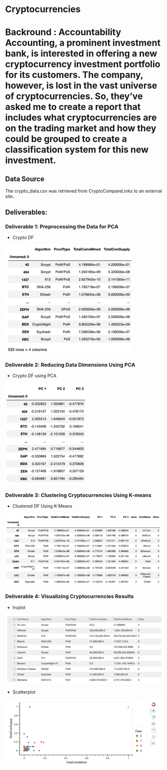 # Cryptocurrencies

# Backround : Accountability Accounting, a prominent investment bank, is interested in offering a new cryptocurrency investment portfolio for its customers. The company, however, is lost in the vast universe of cryptocurrencies. So, they’ve asked me to create a report that includes what cryptocurrencies are on the trading market and how they could be grouped to create a classification system for this new investment. 

## Data Source

The crypto_data.csv was retrieved from CryptoCompareLinks to an external site..

## Deliverables:

###  Deliverable 1: Preprocessing the Data for PCA

* Crypto DF

![crypto_df_d1.png](https://github.com/ABorden23/Cryptocurrencies/blob/main/images/crypto_df_d1.png)

### Deliverable 2: Reducing Data Dimensions Using PCA

* Crypto DF using PCA

![PCA_df_d2.png](https://github.com/ABorden23/Cryptocurrencies/blob/main/images/PCA_df_d2.png)

### Deliverable 3: Clustering Cryptocurrencies Using K-means

* Clustered DF Using K-Means

![clustered_df_d3.png](https://github.com/ABorden23/Cryptocurrencies/blob/main/images/clustered_df_d3.png)

### Deliverable 4: Visualizing Cryptocurrencies Results

* hvplot 

![hvplot.table_df_d4.png](https://github.com/ABorden23/Cryptocurrencies/blob/main/images/hvplot.table_df_d4.png)

* Scatterplot 

![scatterplot_d4.png](https://github.com/ABorden23/Cryptocurrencies/blob/main/images/scatterplot_d4.png)
